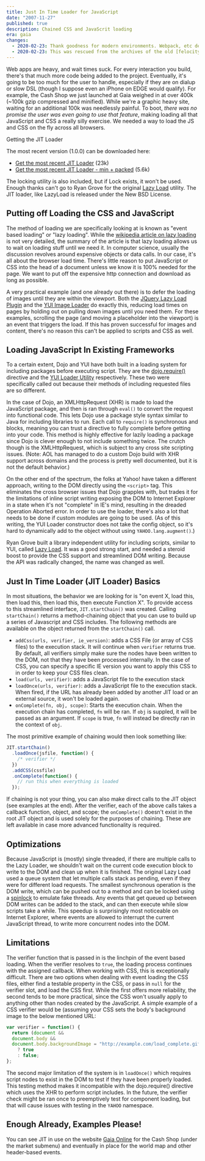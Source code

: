 ```yaml
---
title: Just In Time Loader for JavaScript
date: "2007-11-27"
published: true
description: Chained CSS and JavaScrit loading
era: gaia
changes:
  - 2020-02-23: Thank goodness for modern environments. Webpack, etc definitely make the techniques in this article obsolete.
  - 2020-02-23: This was rescued from the archives of the old [felocity.org](https://web.archive.org/web/20071118102059/http://www.felocity.org/blog/article/javascripts_strange_threaded_nature/) site.
---
```


Web apps are heavy, and wait times suck. For every interaction you build, there's that much more code being added to the project. Eventually, it's going to be too much for the user to handle, especially if they are on dialup or slow DSL (though I suppose even an iPhone on EDGE would qualify). For example, the Cash Shop we just launched at Gaia weighed in at over 400k (~100k gzip compressed and minified). While we're a graphic heavy site, waiting for an additional 100k was needlessly painful. To boot, _there was no promise the user was even going to use that feature_, making loading all that JavaScript and CSS a really silly exercise. We needed a way to load the JS and CSS on the fly across all browsers.

Getting the JIT Loader

The most recent version (1.0.0) can be downloaded here:

- [Get the most recent JIT Loader](https://gist.github.com/Jakobo/7a5aec5fcebc8f4886193b114c9ec4f0) (23k)
- [Get the most recent JIT Loader - min + packed](https://gist.github.com/Jakobo/7a5aec5fcebc8f4886193b114c9ec4f0) (5.6k)

The locking utility is also included, but if Lock exists, it won't be used. Enough thanks can't go to Ryan Grove for the original [Lazy Load](https://web.archive.org/web/20071215020306/http://wonko.com/article/527) utility. The JIT loader, like LazyLoad is released under the New BSD License.

## Putting off Loading the CSS and JavaScript

The method of loading we are specifically looking at is known as "event based loading" or "lazy loading". While the [wikipedia article on lazy loading](https://web.archive.org/web/20071215020306/http://en.wikipedia.org/wiki/Lazy_loading) is not very detailed, the summary of the article is that lazy loading allows us to wait on loading stuff until we need it. In computer science, usually the discussion revolves around expensive objects or data calls. In our case, it's all about the browser load time. There's little reason to put JavaScript or CSS into the head of a document unless we know it is 100% needed for the page. We want to put off the expensive http connection and download as long as possible.

A very practical example (and one already out there) is to defer the loading of images until they are within the viewport. Both the [JQuery Lazy Load Plugin](https://web.archive.org/web/20071215020306/http://www.appelsiini.net/projects/lazyload) and the [YUI Image Loader](https://web.archive.org/web/20071215020306/http://developer.yahoo.com/yui/imageloader/) do exactly this, reducing load times on pages by holding out on pulling down images until you need them. For these examples, scrolling the page (and moving a placeholder into the viewport) is an event that triggers the load. If this has proven successful for images and content, there's no reason this can't be applied to scripts and CSS as well.

## Loading JavaScript In Existing Frameworks

To a certain extent, Dojo and YUI have both built in a loading system for including packages before executing script. They are the [dojo.require()](https://web.archive.org/web/20071215020306/http://dojotoolkit.org/book/dojo-book-0-9/part-3-programmatic-dijit-and-dojo/functions-used-everywhere/dojo-require) directive and the [YUI Loader Utility](https://web.archive.org/web/20071215020306/http://developer.yahoo.com/yui/yuiloader/) respectively. These two were specifically called out because their methods of including requested files are so different.

In the case of Dojo, an XMLHttpRequest (XHR) is made to load the JavaScript package, and then is ran through `eval()` to convert the request into functional code. This lets Dojo use a package style syntax similar to Java for including libraries to run. Each call to `require()` is synchronous and blocks, meaning you can trust a directive to fully complete before getting into your code. This method is highly effective for lazily loading a package since Dojo is clever enough to not include something twice. The crutch though is the XMLHttpRequest, which is subject to any cross site scripting issues. (Note: AOL has managed to do a custom Dojo build with XHR support across domains and the process is pretty well documented, but it is not the default behavior.)

On the other end of the spectrum, the folks at Yahoo! have taken a different approach, writing to the DOM directly using the `<script>` tag. This eliminates the cross browser issues that Dojo grapples with, but trades it for the limitations of inline script writing exposing the DOM to Internet Explorer in a state when it's not "complete" in IE's mind, resulting in the dreaded Operation Aborted error. In order to use the loader, there's also a lot that needs to be done if custom modules are going to be used. (As of this writing, the YUI Loader constructor does not take the config object, so it's hard to dynamically add to the object without using `YAHOO.lang.augment()`.)

Ryan Grove built a library independent utility for including scripts, similar to YUI, called [Lazy Load](https://web.archive.org/web/20071215020306/http://wonko.com/article/527). It was a good strong start, and needed a steroid boost to provide the CSS support and streamlined DOM writing. Because the API was radically changed, the name was changed as well.

## Just In Time Loader (JIT Loader) Basics

In most situations, the behavior we are looking for is "on event X, load this, then load this, then load this, then execute Function X". To provide access to this streamlined interface, `JIT.startChain()` was created. Calling `startChain()` returns a method-chaining object that you can use to build up a series of Javascript and CSS includes. The following methods are available on the object returned from the `startChain()` call.

- `addCss(urls, verifier, ie_version)`: adds a CSS File (or array of CSS files) to the execution stack. It will continue when `verifier` returns true. By default, all verifiers simply make sure the nodes have been written to the DOM, not that they have been processed internally. In the case of CSS, you can specify a specific IE version you want to apply this CSS to in order to keep your CSS files clean.
- `load(urls, verifier)`: adds a JavaScript file to the execution stack
- `loadOnce(urls, verifier)`: adds a JavaScript file to the execution stack. When fired, if the URL has already been added by another JIT load or an external source, it won't be loaded again.
- `onComplete(fn, obj, scope)`: Starts the execution chain. When the execution chain has completed, `fn` will be ran. If `obj` is suppled, it will be passed as an argument. If `scope` is true, `fn` will instead be directly ran in the context of `obj`.

The most primitive example of chaining would then look something like:

```js
JIT.startChain()
  .loadOnce(jsfile, function() {
    /* verifier */
  })
  .addCSS(cssfile)
  .onComplete(function() {
    // run this when everything is loaded
  });
```

If chaining is not your thing, you can also make direct calls to the JIT object (see examples at the end). After the verifier, each of the above calls takes a callback function, object, and scope; the `onComplete()` doesn't exist in the root JIT object and is used solely for the purposes of chaining. These are left available in case more advanced functionality is required.

## Optimizations

Because JavaScript is (mostly) single threaded, if there are multiple calls to the Lazy Loader, we shouldn't wait on the current code execution block to write to the DOM and clean up when it is finished. The original Lazy Load used a queue system that let multiple calls stack as pending, even if they were for different load requests. The smallest synchronous operation is the DOM write, which can be pushed out to a method and can be locked using a [spinlock](/thoughts/javascripts-only-threading) to emulate fake threads. Any events that get queued up between DOM writes can be added to the stack, and can then execute while slow scripts take a while. This speedup is surprisingly most noticeable on Internet Explorer, where events are allowed to interrupt the current JavaScript thread, to write more concurrent nodes into the DOM.

## Limitations

The verifier function that is passed in is the linchpin of the event based loading. When the verifier resolves to `true`, the loading process continues with the assigned callback. When working with CSS, this is exceptionally difficult. There are two options when dealing with event loading the CSS files, either find a testable property in the CSS, or pass in `null` for the verifier slot, and load the CSS first. While the first offers more reliability, the second tends to be more practical, since the CSS won't usually apply to anything other than nodes created by the JavaScript. A simple example of a CSS verifier would be (assuming your CSS sets the body's background image to the below mentioned URL:

```js
var verifier = function() {
  return (document &&
  document.body &&
  document.body.backgroundImage = "http://example.com/load_complete.gif")
    ? true
    : false;
};
```

The second major limitation of the system is in `loadOnce()` which requires script nodes to exist in the DOM to test if they have been properly loaded. This testing method makes it incompatible with the dojo.require() directive which uses the XHR to perform script includes. In the future, the verifier check might be ran once to preemptively test for component loading, but that will cause issues with testing in the `YAHOO` namespace.

## Enough Already, Examples Please!

You can see JIT in use on the website [Gaia Online](https://web.archive.org/web/20071215020306/http://www.gaiaonline.com/) for the Cash Shop (under the market submenu) and eventually in place for the world map and other header-based events.
